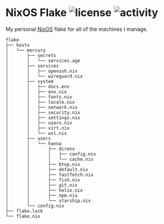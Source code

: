 NixOS Flake
![license](https://badge.hanna.lol/license/0BSD)
![activity](https://badge.hanna.lol/activity/hanna/flake)
================================================================================

My personal [NixOS](https://nixos.org) flake for all of the machines I manage.

```
flake
├── hosts
│   └── mercury
│       ├── secrets
│       │   └── services.age
│       ├── services
│       │   ├── openssh.nix
│       │   └── wireguard.nix
│       ├── system
│       │   ├── docs.env
│       │   ├── env.nix
│       │   ├── fonts.nix
│       │   ├── locale.nix
│       │   ├── network.nix
│       │   ├── security.nix
│       │   ├── settings.nix
│       │   ├── users.nix
│       │   ├── virt.nix
│       │   └── wsl.nix
│       ├── users
│       │   └── hanna
│       │       ├── direnv
│       │       │   ├── config.nix
│       │       │   └── cache.nix
│       │       ├── btop.nix
│       │       ├── default.nix
│       │       ├── fastfetch.nix
│       │       ├── fish.nix
│       │       ├── git.nix
│       │       ├── helix.nix
│       │       ├── npm.nix
│       │       └── starship.nix
│       └── config.nix
├── flake.lock
└── flake.nix
```
